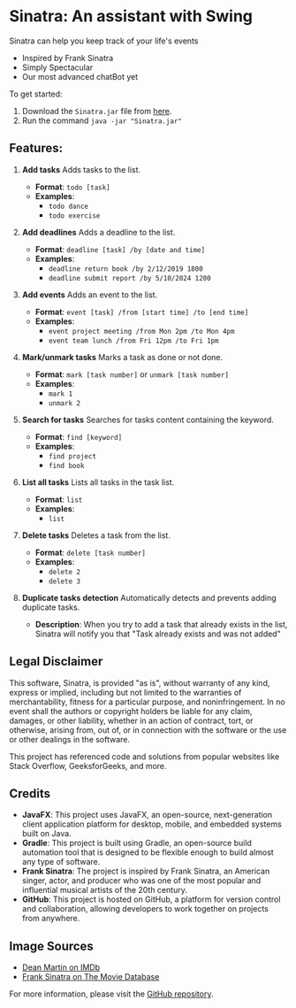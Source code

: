 # **Sinatra: An assistant with Swing**

Sinatra can help you keep track of your life's events

- Inspired by Frank Sinatra
- Simply Spectacular
- Our most advanced chatBot yet

To get started:

1. Download the `Sinatra.jar` file from [here](https://github.com/travisim/ip/releases).
2. Run the command `java -jar "Sinatra.jar"`

## Features:

1. **Add tasks**
   Adds tasks to the list.
    - **Format**: `todo [task]`
    - **Examples**:
        - `todo dance`
        - `todo exercise`

2. **Add deadlines**
   Adds a deadline to the list.
    - **Format**: `deadline [task] /by [date and time]`
    - **Examples**:
        - `deadline return book /by 2/12/2019 1800`
        - `deadline submit report /by 5/10/2024 1200`

3. **Add events**
   Adds an event to the list.
    - **Format**: `event [task] /from [start time] /to [end time]`
    - **Examples**:
        - `event project meeting /from Mon 2pm /to Mon 4pm`
        - `event team lunch /from Fri 12pm /to Fri 1pm`

4. **Mark/unmark tasks**
   Marks a task as done or not done.
    - **Format**: `mark [task number]` or `unmark [task number]`
    - **Examples**:
        - `mark 1`
        - `unmark 2`

5. **Search for tasks**
   Searches for tasks content containing the keyword.
    - **Format**: `find [keyword]`
    - **Examples**:
        - `find project`
        - `find book`

6. **List all tasks**
   Lists all tasks in the task list.
    - **Format**: `list`
    - **Examples**:
        - `list`

7. **Delete tasks**
   Deletes a task from the list.
    - **Format**: `delete [task number]`
    - **Examples**:
        - `delete 2`
        - `delete 3`

8. **Duplicate tasks detection**
   Automatically detects and prevents adding duplicate tasks.
    - **Description**: When you try to add a task that already exists in the list, Sinatra will notify you that "Task
      already exists and was not added"
      
## Legal Disclaimer

This software, Sinatra, is provided "as is", without warranty of any kind, express or implied, including but not limited
to the warranties of merchantability, fitness for a particular purpose, and noninfringement. In no event shall the
authors or copyright holders be liable for any claim, damages, or other liability, whether in an action of contract,
tort, or otherwise, arising from, out of, or in connection with the software or the use or other dealings in the
software.

This project has referenced code and solutions from popular websites like Stack Overflow, GeeksforGeeks, and more.

## Credits

- **JavaFX**: This project uses JavaFX, an open-source, next-generation client application platform for desktop, mobile,
  and embedded systems built on Java.
- **Gradle**: This project is built using Gradle, an open-source build automation tool that is designed to be flexible
  enough to build almost any type of software.
- **Frank Sinatra**: The project is inspired by Frank Sinatra, an American singer, actor, and producer who was one of
  the most popular and influential musical artists of the 20th century.
- **GitHub**: This project is hosted on GitHub, a platform for version control and collaboration, allowing developers to
  work together on projects from anywhere.

## Image Sources

- [Dean Martin on IMDb](https://www.imdb.com/name/nm0001509/)
- [Frank Sinatra on The Movie Database](https://www.themoviedb.org/person/4347-frank-sinatra/images/profiles)

For more information, please visit the [GitHub repository](https://github.com/travisim/ip).
